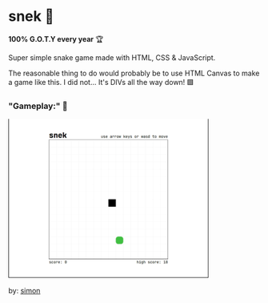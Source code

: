 # snek 🐍

**100% G.O.T.Y every year** 🏆

Super simple snake game made with HTML, CSS & JavaScript.

The reasonable thing to do would probably be to use HTML Canvas to make a game like this. I did not...
It's DIVs all the way down! 🟩

### **"Gameplay:"** 👀

<img src="gameplay.gif" alt="Gameplay gif of snek" width="400"/>

by: [simon](https://github.com/simon-off/)
